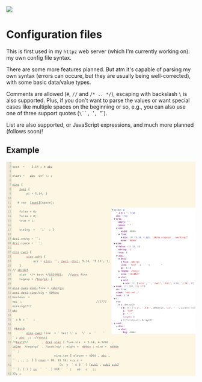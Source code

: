 <img src="https://kekse.biz/github.php?draw&text=`Configuration`&override=github:v4" />

# Configuration files
This is first used in my `httpz` web server (which I'm currently working on): my own config file syntax.

There are some more features planned. But atm it's capable of parsing my own syntax (errors can occure,
but they are usually being well-corrected), with some basic data/value types.

Comments are allowed (`#`, `//` and `/* .. */`), escaping with backslash `\` is also supported. Plus,
if you don't want to parse the values or want special cases like multiple spaces on the beginning or
so, e.g., you can also use one of three support quotes (`\``, `'`, `"`).

List are also supported, or JavaScript expressions, and much more planned (follows soon)!

## Example
![Example configuration](../img/config-test.png)

